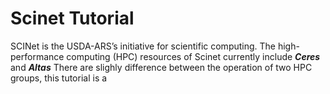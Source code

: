 # Scinet Tutorial
SCINet is the USDA-ARS’s initiative for scientific computing.
The high-performance computing (HPC) resources of Scinet currently include ***Ceres*** and ***Altas***
There are slighly difference between the operation of two HPC groups, this tutorial is a 
